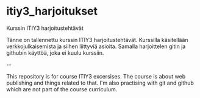 # itiy3_harjoitukset
Kurssin ITIY3 harjoitustehtävät

Tänne on tallennettu kurssin ITIY3 harjoitustehtävät. Kurssilla käsitellään verkkojulkaisemista ja siihen liittyviä asioita.
Samalla harjoittelen gitin ja githubin käyttöä, joka ei kuulu kurssiin.  

--

This repository is for course ITIY3 excersises. The course is about web publishing and things related to that.
I'm also practising with git and github which are not part of the course curriculum. 
